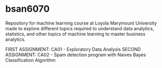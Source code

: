 # bsan6070
Repository for machine learning course at Loyola Marymount University made to explore different topics required to understand data analytics, statistics, and other topics of machine learning to master business analytics.

FIRST ASSIGNMENT: CA01 - Exploratory Data Analysis
SECOND ASSIGNMENT: CA02 - Spam detection program with Naives Bayes Classification Algorithm

